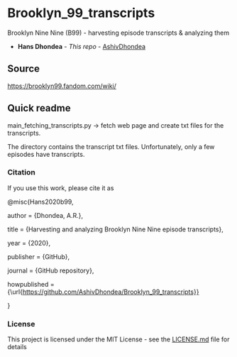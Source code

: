 # Brooklyn_99_transcripts
Brooklyn Nine Nine (B99) - harvesting episode transcripts &amp; analyzing them

* **Hans Dhondea** - *This repo* - [AshivDhondea](https://github.com/AshivDhondea)

## Source
https://brooklyn99.fandom.com/wiki/

## Quick readme
main_fetching_transcripts.py -> fetch web page and create txt files for the transcripts.

The directory contains the transcript txt files. Unfortunately, only a few episodes have transcripts.

### Citation
If you use this work, please cite it as 

@misc{Hans2020b99,

author = {Dhondea, A.R.},

title = {Harvesting and analyzing Brooklyn Nine Nine episode transcripts},

year = {2020},

publisher = {GitHub},

journal = {GitHub repository},

howpublished = {\url{https://github.com/AshivDhondea/Brooklyn_99_transcripts}}

}

### License

This project is licensed under the MIT License - see the [LICENSE.md](https://github.com/AshivDhondea/Brooklyn_99_transcripts/blob/master/LICENSE) file for details

